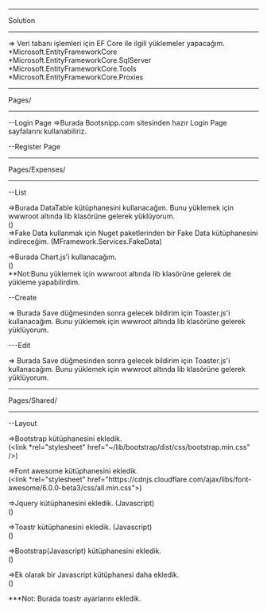 ******************************
Solution
******************************
=> Veri tabanı işlemleri için EF Core ile ilgili yüklemeler yapacağım.
<br>
*Microsoft.EntityFrameworkCore
<br>
*Microsoft.EntityFrameworkCore.SqlServer
<br>
*Microsoft.EntityFrameworkCore.Tools
<br>
*Microsoft.EntityFrameworkCore.Proxies


******************************
Pages/
******************************

--Login Page
=>Burada Bootsnipp.com sitesinden hazır Login Page sayfalarını kullanabiliriz.

--Register Page

******************************
Pages/Expenses/
******************************

--List

=>Burada DataTable kütüphanesini kullanacağım. Bunu yüklemek için wwwroot
altında lib klasörüne gelerek yüklüyorum. <br> (<script src="~/lib/datatables/js/jquery.dataTables.min.js"></script>)
<br>
=>Fake Data kullanmak için Nuget paketlerinden bir Fake Data kütüphanesini indireceğim. (MFramework.Services.FakeData)

=>Burada Chart.js'i kullanacağım. <br> (<script src="htttps://cdn.jsdelivr.net/npm/chart.js"></script>)
<br>
**Not:Bunu yüklemek için wwwroot altında lib klasörüne gelerek de yükleme yapabilirdim.

--Create

=> Burada Save düğmesinden sonra gelecek bildirim için Toaster.js'i kullanacağım. Bunu yüklemek için wwwroot
altında lib klasörüne gelerek yüklüyorum.

---Edit

=> Burada Save düğmesinden sonra gelecek bildirim için Toaster.js'i kullanacağım. Bunu yüklemek için wwwroot
altında lib klasörüne gelerek yüklüyorum.

******************************
Pages/Shared/
******************************

--Layout

=>Bootstrap kütüphanesini ekledik. <br> (<link *rel="stylesheet" href="~/lib/bootstrap/dist/css/bootstrap.min.css" />)

=>Font awesome kütüphanesini ekledik. <br> (<link *rel="stylesheet" href="htttps://cdnjs.cloudflare.com/ajax/libs/font-awesome/6.0.0-beta3/css/all.min.css">)

=>Jquery kütüphanesini ekledik. (Javascript) <br> (<script src="~/lib/jquery/dist/jquery.min.js"></script>)

=>Toastr kütüphanesini ekledik. (Javascript) <br> (<script src="~/lib/toastr.js/toastr.min.js"></script>)

=>Bootstrap(Javascript) kütüphanesini ekledik. <br> (<script src="~/lib/bootstrap/dist/js/bootstrap.bundle.min.js"></script>)

=>Ek olarak bir Javascript kütüphanesi daha ekledik. <br> (<script src="~/js/site.js" asp-append-version="true"></script>)

***Not: Burada toastr ayarlarını ekledik.
    
    
